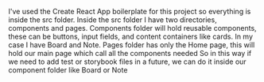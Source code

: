I've used the Create React App boilerplate for this project so everything is inside the src folder.
Inside the src folder I have two directories, components and pages.
Components folder will hold reusable components, these can be buttons, input fields, and content containers like cards. In my case I have Board and Note.
Pages folder has only the Home page, this will hold our main page which call all the components needed
So in this way if we need to add test or storybook files in a future, we can do it inside our component folder like Board or Note